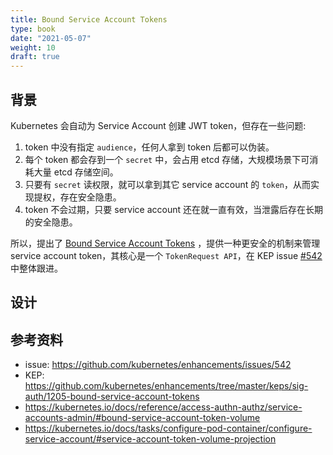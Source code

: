 ```yaml
---
title: Bound Service Account Tokens
type: book
date: "2021-05-07"
weight: 10
draft: true
---
```


## 背景

Kubernetes 会自动为 Service Account 创建 JWT token，但存在一些问题:
1. token 中没有指定 `audience`，任何人拿到 token 后都可以伪装。
2. 每个 token 都会存到一个 `secret` 中，会占用 etcd 存储，大规模场景下可消耗大量 etcd 存储空间。
3. 只要有 `secret` 读权限，就可以拿到其它 service account 的 `token`，从而实现提权，存在安全隐患。
4. token 不会过期，只要 service account 还在就一直有效，当泄露后存在长期的安全隐患。

所以，提出了 [Bound Service Account Tokens](https://github.com/kubernetes/enhancements/tree/master/keps/sig-auth/1205-bound-service-account-tokens) ，提供一种更安全的机制来管理 service account token，其核心是一个 `TokenRequest API`，在 KEP issue [#542](https://github.com/kubernetes/enhancements/issues/542) 中整体跟进。

## 设计


## 参考资料
* issue: https://github.com/kubernetes/enhancements/issues/542
* KEP: https://github.com/kubernetes/enhancements/tree/master/keps/sig-auth/1205-bound-service-account-tokens
* https://kubernetes.io/docs/reference/access-authn-authz/service-accounts-admin/#bound-service-account-token-volume
* https://kubernetes.io/docs/tasks/configure-pod-container/configure-service-account/#service-account-token-volume-projection

